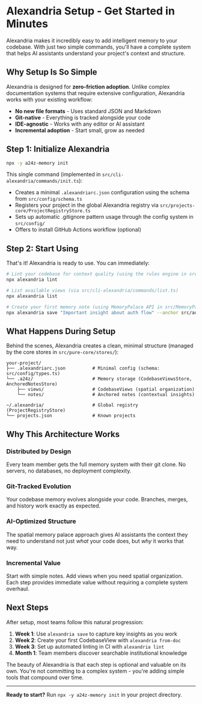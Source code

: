# Alexandria Setup - Get Started in Minutes

Alexandria makes it incredibly easy to add intelligent memory to your codebase. With just two simple commands, you'll have a complete system that helps AI assistants understand your project's context and structure.

## Why Setup Is So Simple

Alexandria is designed for **zero-friction adoption**. Unlike complex documentation systems that require extensive configuration, Alexandria works with your existing workflow:

- **No new file formats** - Uses standard JSON and Markdown
- **Git-native** - Everything is tracked alongside your code
- **IDE-agnostic** - Works with any editor or AI assistant
- **Incremental adoption** - Start small, grow as needed

## Step 1: Initialize Alexandria

```bash
npx -y a24z-memory init
```

This single command (implemented in `src/cli-alexandria/commands/init.ts`):
- Creates a minimal `.alexandriarc.json` configuration using the schema from `src/config/schema.ts`
- Registers your project in the global Alexandria registry via `src/projects-core/ProjectRegistryStore.ts`
- Sets up automatic .gitignore pattern usage through the config system in `src/config/`
- Offers to install GitHub Actions workflow (optional)

## Step 2: Start Using

That's it! Alexandria is ready to use. You can immediately:

```bash
# Lint your codebase for context quality (using the rules engine in src/rules/)
npx alexandria lint

# List available views (via src/cli-alexandria/commands/list.ts)
npx alexandria list

# Create your first memory note (using MemoryPalace API in src/MemoryPalace.ts)
npx alexandria save "Important insight about auth flow" --anchor src/auth.ts
```

## What Happens During Setup

Behind the scenes, Alexandria creates a clean, minimal structure (managed by the core stores in `src/pure-core/stores/`):

```
your-project/
├── .alexandriarc.json          # Minimal config (schema: src/config/types.ts)
└── .a24z/                      # Memory storage (CodebaseViewsStore, AnchoredNotesStore)
    ├── views/                  # CodebaseViews (spatial organization)
    └── notes/                  # Anchored notes (contextual insights)

~/.alexandria/                  # Global registry (ProjectRegistryStore)
└── projects.json               # Known projects
```

## Why This Architecture Works

### Distributed by Design
Every team member gets the full memory system with their git clone. No servers, no databases, no deployment complexity.

### Git-Tracked Evolution
Your codebase memory evolves alongside your code. Branches, merges, and history work exactly as expected.

### AI-Optimized Structure
The spatial memory palace approach gives AI assistants the context they need to understand not just *what* your code does, but *why* it works that way.

### Incremental Value
Start with simple notes. Add views when you need spatial organization. Each step provides immediate value without requiring a complete system overhaul.

## Next Steps

After setup, most teams follow this natural progression:

1. **Week 1**: Use `alexandria save` to capture key insights as you work
2. **Week 2**: Create your first CodebaseView with `alexandria from-doc` 
3. **Week 3**: Set up automated linting in CI with `alexandria lint`
4. **Month 1**: Team members discover searchable institutional knowledge

The beauty of Alexandria is that each step is optional and valuable on its own. You're not committing to a complex system - you're adding simple tools that compound over time.

---

**Ready to start?** Run `npx -y a24z-memory init` in your project directory.